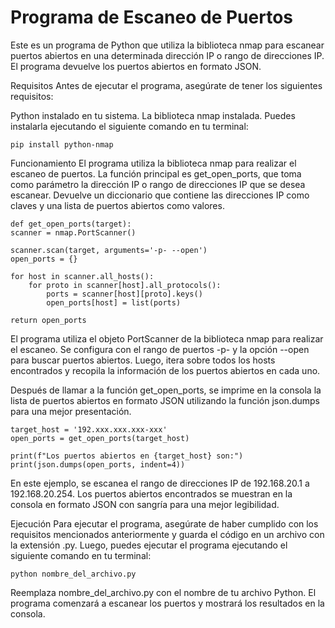 # Programa de Escaneo de Puertos
Este es un programa de Python que utiliza la biblioteca nmap para escanear puertos abiertos en una determinada dirección IP o rango de direcciones IP. El programa devuelve los puertos abiertos en formato JSON.

Requisitos
Antes de ejecutar el programa, asegúrate de tener los siguientes requisitos:

Python instalado en tu sistema.
La biblioteca nmap instalada. Puedes instalarla ejecutando el siguiente comando en tu terminal:

    pip install python-nmap

Funcionamiento
El programa utiliza la biblioteca nmap para realizar el escaneo de puertos. La función principal es get_open_ports, que toma como parámetro la dirección IP o rango de direcciones IP que se desea escanear. Devuelve un diccionario que contiene las direcciones IP como claves y una lista de puertos abiertos como valores.

    def get_open_ports(target):
    scanner = nmap.PortScanner()
    
    scanner.scan(target, arguments='-p- --open')
    open_ports = {}
    
    for host in scanner.all_hosts():
        for proto in scanner[host].all_protocols():
            ports = scanner[host][proto].keys()
            open_ports[host] = list(ports)
            
    return open_ports

    
El programa utiliza el objeto PortScanner de la biblioteca nmap para realizar el escaneo. Se configura con el rango de puertos -p- y la opción --open para buscar puertos abiertos. Luego, itera sobre todos los hosts encontrados y recopila la información de los puertos abiertos en cada uno.

Después de llamar a la función get_open_ports, se imprime en la consola la lista de puertos abiertos en formato JSON utilizando la función json.dumps para una mejor presentación.

    target_host = '192.xxx.xxx.xxx-xxx'
    open_ports = get_open_ports(target_host)

    print(f"Los puertos abiertos en {target_host} son:")
    print(json.dumps(open_ports, indent=4))

En este ejemplo, se escanea el rango de direcciones IP de 192.168.20.1 a 192.168.20.254. Los puertos abiertos encontrados se muestran en la consola en formato JSON con sangría para una mejor legibilidad.

Ejecución
Para ejecutar el programa, asegúrate de haber cumplido con los requisitos mencionados anteriormente y guarda el código en un archivo con la extensión .py. Luego, puedes ejecutar el programa ejecutando el siguiente comando en tu terminal:

    python nombre_del_archivo.py

Reemplaza nombre_del_archivo.py con el nombre de tu archivo Python. El programa comenzará a escanear los puertos y mostrará los resultados en la consola.
